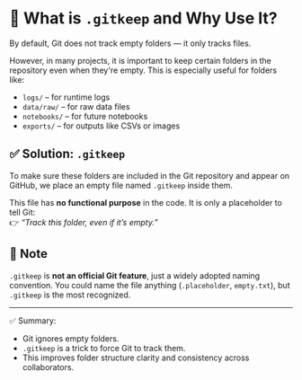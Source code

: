 # 📝 What is `.gitkeep` and Why Use It?

By default, Git does not track empty folders — it only tracks files.

However, in many projects, it is important to keep certain folders in the repository even when they're empty. This is especially useful for folders like:

- `logs/` – for runtime logs
- `data/raw/` – for raw data files
- `notebooks/` – for future notebooks
- `exports/` – for outputs like CSVs or images

## ✅ Solution: `.gitkeep`

To make sure these folders are included in the Git repository and appear on GitHub, we place an empty file named `.gitkeep` inside them.

This file has **no functional purpose** in the code. It is only a placeholder to tell Git:  
👉 _“Track this folder, even if it’s empty.”_

## 📌 Note

`.gitkeep` is **not an official Git feature**, just a widely adopted naming convention. You could name the file anything (`.placeholder`, `empty.txt`), but `.gitkeep` is the most recognized.

---

✅ Summary:  
- Git ignores empty folders.  
- `.gitkeep` is a trick to force Git to track them.  
- This improves folder structure clarity and consistency across collaborators.